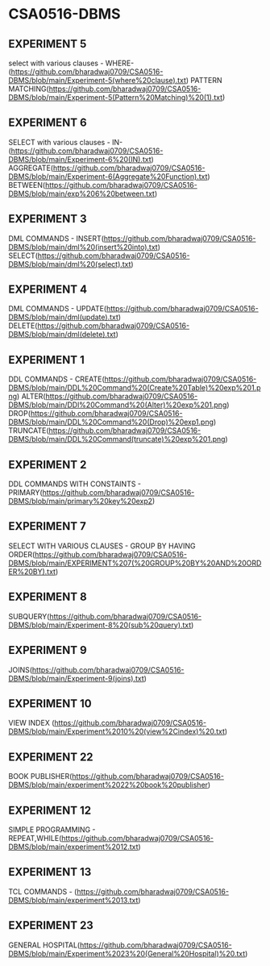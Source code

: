 # CSA0516-DBMS
## EXPERIMENT 5 
select with various clauses - WHERE-(https://github.com/bharadwaj0709/CSA0516-DBMS/blob/main/Experiment-5(where%20clause).txt)
                           PATTERN MATCHING(https://github.com/bharadwaj0709/CSA0516-DBMS/blob/main/Experiment-5(Pattern%20Matching)%20(1).txt)
## EXPERIMENT 6
SELECT with various clauses - IN-(https://github.com/bharadwaj0709/CSA0516-DBMS/blob/main/Experiment-6%20(IN).txt)
                              AGGREGATE(https://github.com/bharadwaj0709/CSA0516-DBMS/blob/main/Experiment-6(Aggregate%20Function).txt)
                              BETWEEN(https://github.com/bharadwaj0709/CSA0516-DBMS/blob/main/exp%206%20between.txt)
## EXPERIMENT 3
DML COMMANDS - INSERT(https://github.com/bharadwaj0709/CSA0516-DBMS/blob/main/dml%20(insert%20into).txt)
               SELECT(https://github.com/bharadwaj0709/CSA0516-DBMS/blob/main/dml%20(select).txt)
## EXPERIMENT 4
DML COMMANDS - UPDATE(https://github.com/bharadwaj0709/CSA0516-DBMS/blob/main/dml(update).txt)
               DELETE(https://github.com/bharadwaj0709/CSA0516-DBMS/blob/main/dml(delete).txt)
## EXPERIMENT 1
DDL COMMANDS - CREATE(https://github.com/bharadwaj0709/CSA0516-DBMS/blob/main/DDL%20Command%20(Create%20Table)%20exp%201.png)
               ALTER(https://github.com/bharadwaj0709/CSA0516-DBMS/blob/main/DDl%20Command%20(Alter)%20exp%201.png)
               DROP(https://github.com/bharadwaj0709/CSA0516-DBMS/blob/main/DDL%20Command%20(Drop)%20exp1.png)
               TRUNCATE(https://github.com/bharadwaj0709/CSA0516-DBMS/blob/main/DDL%20Command(truncate)%20exp%201.png)
## EXPERIMENT 2
DDL COMMANDS WITH CONSTAINTS - PRIMARY(https://github.com/bharadwaj0709/CSA0516-DBMS/blob/main/primary%20key%20exp2)
## EXPERIMENT 7
SELECT WITH VARIOUS CLAUSES - GROUP BY HAVING ORDER(https://github.com/bharadwaj0709/CSA0516-DBMS/blob/main/EXPERIMENT%207(%20GROUP%20BY%20AND%20ORDER%20BY).txt)
## EXPERIMENT 8
SUBQUERY(https://github.com/bharadwaj0709/CSA0516-DBMS/blob/main/Experiment-8%20(sub%20query).txt)
## EXPERIMENT 9
JOINS(https://github.com/bharadwaj0709/CSA0516-DBMS/blob/main/Experiment-9(joins).txt)
## EXPERIMENT 10 
VIEW INDEX (https://github.com/bharadwaj0709/CSA0516-DBMS/blob/main/Experiment%2010%20(view%2Cindex)%20.txt)
## EXPERIMENT 22
BOOK PUBLISHER(https://github.com/bharadwaj0709/CSA0516-DBMS/blob/main/experiment%2022%20book%20publisher)
## EXPERIMENT 12
SIMPLE PROGRAMMING - REPEAT,WHILE(https://github.com/bharadwaj0709/CSA0516-DBMS/blob/main/experiment%2012.txt)
## EXPERIMENT 13
TCL COMMANDS - (https://github.com/bharadwaj0709/CSA0516-DBMS/blob/main/experiment%2013.txt)
## EXPERIMENT 23
GENERAL HOSPITAL(https://github.com/bharadwaj0709/CSA0516-DBMS/blob/main/Experiment%2023%20(General%20Hospital)%20.txt)
